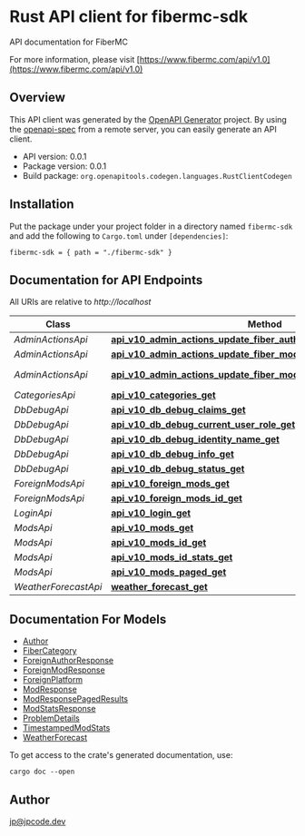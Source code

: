 # Rust API client for fibermc-sdk

API documentation for FiberMC

For more information, please visit [https://www.fibermc.com/api/v1.0](https://www.fibermc.com/api/v1.0)

## Overview

This API client was generated by the [OpenAPI Generator](https://openapi-generator.tech) project.  By using the [openapi-spec](https://openapis.org) from a remote server, you can easily generate an API client.

- API version: 0.0.1
- Package version: 0.0.1
- Build package: `org.openapitools.codegen.languages.RustClientCodegen`

## Installation

Put the package under your project folder in a directory named `fibermc-sdk` and add the following to `Cargo.toml` under `[dependencies]`:

```
fibermc-sdk = { path = "./fibermc-sdk" }
```

## Documentation for API Endpoints

All URIs are relative to *http://localhost*

Class | Method | HTTP request | Description
------------ | ------------- | ------------- | -------------
*AdminActionsApi* | [**api_v10_admin_actions_update_fiber_author_mappings_post**](docs/AdminActionsApi.md#api_v10_admin_actions_update_fiber_author_mappings_post) | **POST** /api/v1.0/AdminActions/UpdateFiberAuthorMappings | 
*AdminActionsApi* | [**api_v10_admin_actions_update_fiber_mod_mappings_post**](docs/AdminActionsApi.md#api_v10_admin_actions_update_fiber_mod_mappings_post) | **POST** /api/v1.0/AdminActions/UpdateFiberModMappings | 
*AdminActionsApi* | [**api_v10_admin_actions_update_fiber_mod_to_author_mappings_post**](docs/AdminActionsApi.md#api_v10_admin_actions_update_fiber_mod_to_author_mappings_post) | **POST** /api/v1.0/AdminActions/UpdateFiberModToAuthorMappings | 
*CategoriesApi* | [**api_v10_categories_get**](docs/CategoriesApi.md#api_v10_categories_get) | **GET** /api/v1.0/Categories | 
*DbDebugApi* | [**api_v10_db_debug_claims_get**](docs/DbDebugApi.md#api_v10_db_debug_claims_get) | **GET** /api/v1.0/DbDebug/Claims | 
*DbDebugApi* | [**api_v10_db_debug_current_user_role_get**](docs/DbDebugApi.md#api_v10_db_debug_current_user_role_get) | **GET** /api/v1.0/DbDebug/CurrentUserRole | 
*DbDebugApi* | [**api_v10_db_debug_identity_name_get**](docs/DbDebugApi.md#api_v10_db_debug_identity_name_get) | **GET** /api/v1.0/DbDebug/IdentityName | 
*DbDebugApi* | [**api_v10_db_debug_info_get**](docs/DbDebugApi.md#api_v10_db_debug_info_get) | **GET** /api/v1.0/DbDebug/Info | 
*DbDebugApi* | [**api_v10_db_debug_status_get**](docs/DbDebugApi.md#api_v10_db_debug_status_get) | **GET** /api/v1.0/DbDebug/Status | 
*ForeignModsApi* | [**api_v10_foreign_mods_get**](docs/ForeignModsApi.md#api_v10_foreign_mods_get) | **GET** /api/v1.0/ForeignMods | 
*ForeignModsApi* | [**api_v10_foreign_mods_id_get**](docs/ForeignModsApi.md#api_v10_foreign_mods_id_get) | **GET** /api/v1.0/ForeignMods/{id} | 
*LoginApi* | [**api_v10_login_get**](docs/LoginApi.md#api_v10_login_get) | **GET** /api/v1.0/Login | 
*ModsApi* | [**api_v10_mods_get**](docs/ModsApi.md#api_v10_mods_get) | **GET** /api/v1.0/Mods | 
*ModsApi* | [**api_v10_mods_id_get**](docs/ModsApi.md#api_v10_mods_id_get) | **GET** /api/v1.0/Mods/{id} | 
*ModsApi* | [**api_v10_mods_id_stats_get**](docs/ModsApi.md#api_v10_mods_id_stats_get) | **GET** /api/v1.0/Mods/{id}/Stats | 
*ModsApi* | [**api_v10_mods_paged_get**](docs/ModsApi.md#api_v10_mods_paged_get) | **GET** /api/v1.0/Mods/paged | 
*WeatherForecastApi* | [**weather_forecast_get**](docs/WeatherForecastApi.md#weather_forecast_get) | **GET** /WeatherForecast | 


## Documentation For Models

 - [Author](docs/Author.md)
 - [FiberCategory](docs/FiberCategory.md)
 - [ForeignAuthorResponse](docs/ForeignAuthorResponse.md)
 - [ForeignModResponse](docs/ForeignModResponse.md)
 - [ForeignPlatform](docs/ForeignPlatform.md)
 - [ModResponse](docs/ModResponse.md)
 - [ModResponsePagedResults](docs/ModResponsePagedResults.md)
 - [ModStatsResponse](docs/ModStatsResponse.md)
 - [ProblemDetails](docs/ProblemDetails.md)
 - [TimestampedModStats](docs/TimestampedModStats.md)
 - [WeatherForecast](docs/WeatherForecast.md)


To get access to the crate's generated documentation, use:

```
cargo doc --open
```

## Author

jp@jpcode.dev

